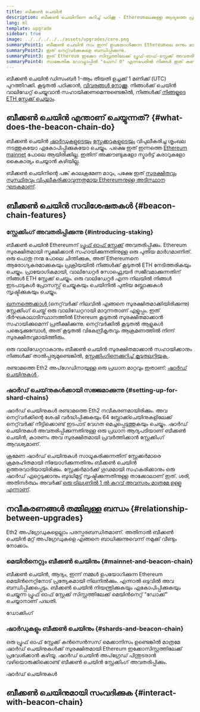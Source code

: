 ```yaml
---
title: ബീക്കൺ ചെയിൻ
description: ബീക്കൺ ചെയിനിനെ കുറിച്ച് പഠിക്കൂ - Ethereumലേക്കുള്ള ആദ്യത്തെ പ്രധാന Eth2 നവീകരണം.
lang: ml
template: upgrade
sidebar: true
image: ../../../../../assets/upgrades/core.png
summaryPoint1: ബീക്കൺ ചെയിൻ നാം ഇന്ന് ഉപയോഗിക്കുന്ന Ethereumലെ ഒന്നും മാറ്റുന്നില്ല.
summaryPoint2: ഇത് നെറ്റ്‌വർക്കുകളെ ബന്ധിപ്പിക്കുന്നു.
summaryPoint3: ഇത് Ethereum ഇക്കോ സിസ്റ്റത്തിലേക്ക്‌ പ്രൂഫ്-ഓഫ്-സ്റ്റേക്ക് അവതരിപ്പിക്കുന്നു.
summaryPoint4: സാങ്കേതിക റോഡ്മാപ്പിൽ "ഫേസ് 0" എന്നപേരിൽ നിങ്ങൾ ഇത് കണ്ടിട്ടുണ്ടാവും.
---
```


<UpgradeStatus isShipped dateKey="page-upgrades-beacon-date">
    ബീക്കൺ ചെയിൻ ഡിസംബർ 1-ആം തീയതി ഉച്ചക്ക് 1 മണിക്ക് (UTC) പുറത്തിറക്കി. കൂടുതൽ പഠിക്കാൻ, <a href="https://beaconscan.com/">വിവരങ്ങൾ നോക്കൂ</a>. നിങ്ങൾക്ക് ചെയിൻ വാലിഡേറ്റ് ചെയ്യുവാൻ സഹായിക്കണമെന്നുണ്ടെങ്കിൽ, നിങ്ങള്‍ക്ക് <a href="/staking/">നിങ്ങളുടെ ETH സ്റ്റേക്ക് ചെയ്യാം</a>.
</UpgradeStatus>

## ബീക്കൺ ചെയിൻ എന്താണ് ചെയ്യുന്നത്? {#what-does-the-beacon-chain-do}

ബീക്കൺ ചെയിൻ [ഷാർഡുകളുടെയും](/upgrades/shard-chains/) [സ്റ്റേക്കറുകളുടെയും](/staking/) വിപുലീകരിച്ച ശൃംഖല നടത്തുകയോ ഏകോപിപ്പിക്കുകയോ ചെയ്യും. പക്ഷെ ഇത് ഇന്നത്തെ [Ethereum mainnet](/glossary/#mainnet) പോലെ ആയിരിക്കില്ല. ഇതിന് അക്കൗണ്ടുകളോ സ്മാർട്ട് കരാറുകളോ കൈകാര്യം ചെയ്യാൻ കഴിയില്ല.

ബീക്കൺ ചെയിനിന്റെ പങ്ക് കാലക്രമേണ മാറും, പക്ഷേ ഇത് [സുരക്ഷിതവും സുസ്ഥിരവും വിപുലീകരിക്കാവുന്നതുമായ Ethereumനുള്ള അടിസ്ഥാന ഘടകമാണ്](/upgrades/vision/).

## ബീക്കൺ ചെയിൻ സവിശേഷതകൾ {#beacon-chain-features}

### സ്റ്റേക്കിംഗ് അവതരിപ്പിക്കുന്നു {#introducing-staking}

ബീക്കൺ ചെയിൻ Ethereumന് [പ്രൂഫ് ഓഫ് സ്റ്റേക്ക്](/developers/docs/consensus-mechanisms/pos/) അവതരിപ്പിക്കും. Ethereum സുരക്ഷിതമായി സൂക്ഷിക്കാൻ സഹായിക്കുന്നതിനുള്ള ഒരു പുതിയ മാർഗമാണിത്. ഒരു പൊതു നന്മ പോലെ ചിന്തിക്കുക, അത് Ethereumനെ ആരോഗ്യകരമാക്കുകയും പ്രക്രിയയിൽ നിങ്ങൾക്ക് കൂടുതൽ ETH നേടിത്തരികയും ചെയ്യും. പ്രായോഗികമായി, വാലിഡേറ്റർ സോഫ്റ്റ്വെയർ സജീവമാക്കുന്നതിന് നിങ്ങൾ ETH സ്റ്റേക്ക് ചെയ്യും. ഒരു വാലിഡേറ്റർ എന്ന നിലയിൽ നിങ്ങൾ ഇടപാടുകൾ പ്രോസസ്സ് ചെയ്യുകയും ചെയിനിൽ പുതിയ ബ്ലോക്കുകൾ സൃഷ്ടിക്കുകയും ചെയ്യും.

[ ഖനനത്തെക്കാൾ ](/developers/docs/mining/) (നെറ്റ്‌വർക്ക് നിലവിൽ എങ്ങനെ സുരക്ഷിതമാക്കിയിരിക്കുന്നു) സ്റ്റേക്കിംഗ് ചെയ്ത് ഒരു വാലിഡേറ്ററായി മാറുന്നതാണ് എളുപ്പം. ഇത് ദീർഘകാലാടിസ്ഥാനത്തിൽ Ethereum കൂടുതൽ സുരക്ഷിതമാക്കാൻ സഹായിക്കുമെന്ന് പ്രതീക്ഷിക്കുന്നു. നെറ്റ്‌വർക്കിൽ കൂടുതൽ ആളുകൾ പങ്കെടുക്കുമ്പോൾ, അത് കൂടുതൽ വികേന്ദ്രീകൃതവും ആക്രമണത്തിൽ നിന്ന് സുരക്ഷിതവുമായിത്തീരും.

<InfoBanner emoji=":money_bag:">
ഒരു വാലിഡേറ്ററാകാനും ബീക്കൺ ചെയിൻ സുരക്ഷിതമാക്കാൻ സഹായിക്കാനും നിങ്ങൾക്ക് താൽപ്പര്യമുണ്ടെങ്കിൽ, <a href="/staking/">സ്റ്റേക്കിംഗിനെക്കുറിച്ച് കൂടുതലറിയുക </a>.
</InfoBanner>

രണ്ടാമത്തെ Eth2 അപ്‌ഗേഡിനായുള്ള ഒരു പ്രധാന മാറ്റവും ഇതാണ്: [ ഷാർഡ് ചെയിനുകൾ ](/upgrades/shard-chains/).

### ഷാർഡ് ചെയ്‌നുകൾക്കായി സജ്ജമാക്കുന്നു {#setting-up-for-shard-chains}

ഷാർഡ് ചെയിനുകൾ രണ്ടാമത്തെ Eth2 നവീകരണമായിരിക്കും. അവ നെറ്റ്‌വർക്കിന്റെ ശേഷി വർദ്ധിപ്പിക്കുകയും 64 ബ്ലോക്ക്ചെയിനുകളിലേക്ക് നെറ്റ്‌വർക്ക് നീട്ടിക്കൊണ്ട് ഇടപാട് വേഗത മെച്ചപ്പെടുത്തുകയും ചെയ്യും. ഷാർഡ് ചെയിനുകൾ അവതരിപ്പിക്കുന്നതിനുള്ള ഒരു പ്രധാന ആദ്യപടിയാണ് ബീക്കൺ ചെയിൻ, കാരണം അവ സുരക്ഷിതമായി പ്രവർത്തിക്കാൻ സ്റ്റേക്കിംഗ് ആവശ്യമാണ്.

ക്രമേണ ഷാർഡ് ചെയിനുകൾ സാധൂകരിക്കുന്നതിന് സ്റ്റേക്കർമാരെ ക്രമരഹിതമായി നിയോഗിക്കുന്നതിനും ബീക്കൺ ചെയിൻ ഉത്തരവാദിയായിരിക്കും. സ്റ്റേക്കർമാർക്ക് ഗൂഢമായി സഹകരിക്കാനും ഒരു ഷാര്‍ഡ് ഏറ്റെടുക്കാനും ബുദ്ധിമുട്ട് സൃഷ്ടിക്കുന്നതിനുള്ള താക്കോലാണ് ഇത്. ശരി, അതിനർത്ഥം അവർക്ക് [ ഒരു ട്രില്യണിൽ 1 ൽ കുറവ് അവസരം മാത്രമേ ഉള്ളൂ എന്നാണ്](https://medium.com/@chihchengliang/minimum-committee-size-explained-67047111fa20).

## നവീകരണങ്ങൾ തമ്മിലുള്ള ബന്ധം {#relationship-between-upgrades}

Eth2 അപ്‌ഗ്രേഡുകളെല്ലാം പരസ്പരബന്ധിതമാണ്. അതിനാൽ ബീക്കൺ ചെയിൻ മറ്റ് അപ്‌ഗ്രേഡുകളെ എങ്ങനെ ബാധിക്കുന്നുവെന്ന് നമുക്ക് വീണ്ടും നോക്കാം.

### മെയിൻനെറ്റും ബീക്കൺ ചെയിനും {#mainnet-and-beacon-chain}

ബീക്കൺ ചെയിൻ, ആദ്യം, ഇന്ന് നമ്മൾ ഉപയോഗിക്കുന്ന Ethereum മെയിൻനെറ്റിനോട് പ്രത്യേകമായി നിലനിൽക്കും. എന്നാൽ ഒടുവിൽ അവ ബന്ധിപ്പിക്കപ്പെടും. ബീക്കൺ ചെയിൻ നിയന്ത്രിക്കുകയും ഏകോപിപ്പിക്കുകയും ചെയ്യുന്ന പ്രൂഫ് ഓഫ് സ്റ്റേക്ക് സിസ്റ്റത്തിലേക്ക് മെയിൻനെറ്റ് “ഡോക്ക്” ചെയ്യാനാണ് പദ്ധതി.

<ButtonLink to="/upgrades/merge/">ഡോക്കിംഗ്</ButtonLink>

### ഷാർഡുകളും ബീക്കൺ ചെയിനും {#shards-and-beacon-chain}

ഒരു പ്രൂഫ് ഓഫ് സ്റ്റേക്ക് കന്‍സെന്‍സസ് മെക്കാനിസം ഉണ്ടെങ്കില്‍ മാത്രമേ ഷാർഡ് ചെയിനുകൾക്ക് സുരക്ഷിതമായി Ethereum ഇക്കോസിസ്റ്റത്തിലേക്ക് പ്രവേശിക്കാൻ കഴിയൂ. ഷാർഡ് ചെയിൻ അപ്‌ഗ്രേഡ് പിന്തുടരാൻ വഴിയൊരുക്കിക്കൊണ്ട് ബീക്കൺ ചെയിൻ സ്റ്റേക്കിംഗ് അവതരിപ്പിക്കും.

<ButtonLink to="/upgrades/shard-chains/">ഷാർഡ് ചെയിനുകള്‍</ButtonLink>

<Divider />

## ബീക്കൺ ചെയിനുമായി സംവദിക്കുക {#interact-with-beacon-chain}

<BeaconChainActions />
